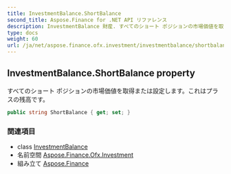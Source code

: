 ```yaml
---
title: InvestmentBalance.ShortBalance
second_title: Aspose.Finance for .NET API リファレンス
description: InvestmentBalance 財産. すべてのショート ポジションの市場価値を取得または設定しますこれはプラスの残高です
type: docs
weight: 60
url: /ja/net/aspose.finance.ofx.investment/investmentbalance/shortbalance/
---
```

## InvestmentBalance.ShortBalance property

すべてのショート ポジションの市場価値を取得または設定します。これはプラスの残高です。

```csharp
public string ShortBalance { get; set; }
```

### 関連項目

* class [InvestmentBalance](../)
* 名前空間 [Aspose.Finance.Ofx.Investment](../../investmentbalance/)
* 組み立て [Aspose.Finance](../../../)


